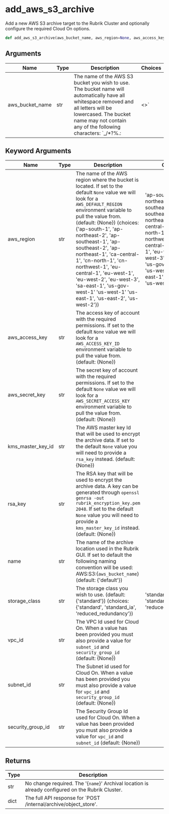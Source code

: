 # add_aws_s3_archive

Add a new AWS S3 archive target to the Rubrik Cluster and optionally configure the required Cloud On options.
```py
def add_aws_s3_archive(aws_bucket_name, aws_region=None, aws_access_key=None, aws_secret_key=None, kms_master_key_id=None, rsa_key=None, name='default', storage_class='standard', vpc_id=None, subnet_id=None, security_group_id=None)
```

## Arguments
| Name        | Type | Description                                                                 | Choices |
|-------------|------|-----------------------------------------------------------------------------|---------|
| aws_bucket_name  | str  | The name of the AWS S3 bucket you wish to use. The bucket name will automatically have all whitespace removed and all letters will be lowercased. The bucket name may not contain any of the following characters: `_\/*?%.:|<>` |         |
## Keyword Arguments
| Name        | Type | Description                                                                 | Choices | Default |
|-------------|------|-----------------------------------------------------------------------------|---------|---------|
| aws_region  | str  | The name of the AWS region where the bucket is located. If set to the default `None` value we will look for a `AWS_DEFAULT_REGION` environment variable to pull the value from. (default: {None}) (choices: {'ap-south-1', 'ap-northeast-2', 'ap-southeast-1', 'ap-southeast-2', 'ap-northeast-1', 'ca-central-1', 'cn-north-1', 'cn-northwest-1', 'eu-central-1', 'eu-west-1', 'eu-west-2', 'eu-west-3', 'sa-east-1', 'us-gov-west-1' 'us-west-1' 'us-east-1', 'us-east-2', 'us-west-2'}) |    'ap-south-1', 'ap-northeast-2', 'ap-southeast-1', 'ap-southeast-2', 'ap-northeast-1', 'ca-central-1', 'cn-north-1', 'cn-northwest-1', 'eu-central-1', 'eu-west-1', 'eu-west-2', 'eu-west-3', 'sa-east-1', 'us-gov-west-1' 'us-west-1' 'us-east-1', 'us-east-2', 'us-west-2'     |    None (choices: {'ap-south-1', 'ap-northeast-2', 'ap-southeast-1', 'ap-southeast-2', 'ap-northeast-1', 'ca-central-1', 'cn-north-1', 'cn-northwest-1', 'eu-central-1', 'eu-west-1', 'eu-west-2', 'eu-west-3', 'sa-east-1', 'us-gov-west-1' 'us-west-1' 'us-east-1', 'us-east-2', 'us-west-2'     |
| aws_access_key  | str  | The access key of account with the required permissions. If set to the default `None` value we will look for a `AWS_ACCESS_KEY_ID` environment variable to pull the value from. (default: {None}) |         |    None     |
| aws_secret_key  | str  | The secret key of account with the required permissions. If set to the default `None` value we will look for a `AWS_SECRET_ACCESS_KEY` environment variable to pull the value from. (default: {None}) |         |    None     |
| kms_master_key_id  | str  | The AWS master key Id that will be used to encrypt the archive data. If set to the default `None` value you will need to provide a `rsa_key` instead. (default: {None}) |         |    None     |
| rsa_key  | str  | The RSA key that will be used to encrypt the archive data. A key can be generated through `openssl genrsa -out rubrik_encryption_key.pem 2048`. If set to the default `None` value you will need to provide a `kms_master_key_id` instead.  (default: {None}) |         |    None     |
| name  | str  | The name of the archive location used in the Rubrik GUI. If set to default the following naming convention will be used: AWS:S3:{`aws_bucket_name`} (default: {'default'}) |         |    'default'     |
| storage_class  | str  | The storage class you wish to use. (default: {'standard'}) (choices: {'standard', 'standard_ia', 'reduced_redundancy'}) |    'standard', 'standard_ia', 'reduced_redundancy'     |    'standard' (choices: {'standard', 'standard_ia', 'reduced_redundancy'     |
| vpc_id  | str  | The VPC Id used for Cloud On. When a value has been provided you must also provide a value for `subnet_id` and `security_group_id` (default: {None}) |         |    None     |
| subnet_id  | str  | The Subnet id used for Cloud On. When a value has been provided you must also provide a value for `vpc_id` and `security_group_id` (default: {None}) |         |    None     |
| security_group_id  | str  | The Security Group Id used for Cloud On. When a value has been provided you must also provide a value for `vpc_id` and `subnet_id` (default: {None}) |         |    None     |

## Returns
| Type | Description                                                                                   |
|------|-----------------------------------------------------------------------------------------------|
| str  | No change required. The '{`name`}' Archival location is already configured on the Rubrik Cluster. |
| dict  | The full API response for `POST /internal/archive/object_store'. |
